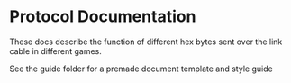 # Protocol Documentation

These docs describe the function of different hex bytes sent over the link cable in different games.

See the guide folder for a premade document template and style guide
